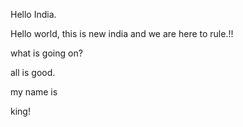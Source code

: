 Hello India.

Hello world, this is new india and we are here to rule.!!

what is going on?

all is good.

my name is

king!

